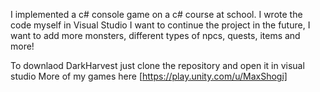 I implemented a c# console game on a c# course at school. I wrote the code myself in Visual Studio I want to continue the project in the future, I want to add more monsters, different types of npcs, quests, items and more!


To downlaod DarkHarvest just clone the repository and open it in visual studio
More of my games here [https://play.unity.com/u/MaxShogi]
